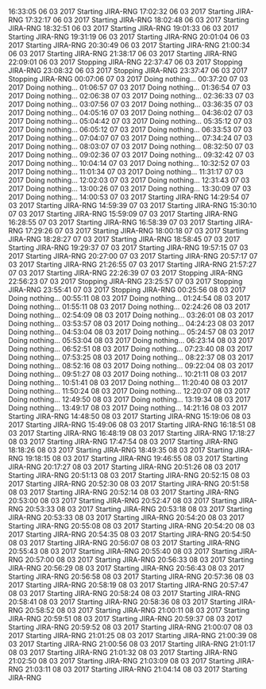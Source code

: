 16:33:05 06 03 2017 Starting JIRA-RNG
17:02:32 06 03 2017 Starting JIRA-RNG
17:32:17 06 03 2017 Starting JIRA-RNG
18:02:48 06 03 2017 Starting JIRA-RNG
18:32:51 06 03 2017 Starting JIRA-RNG
19:01:33 06 03 2017 Starting JIRA-RNG
19:31:19 06 03 2017 Starting JIRA-RNG
20:01:04 06 03 2017 Starting JIRA-RNG
20:30:49 06 03 2017 Starting JIRA-RNG
21:00:34 06 03 2017 Starting JIRA-RNG
21:38:17 06 03 2017 Starting JIRA-RNG
22:09:01 06 03 2017 Stopping JIRA-RNG
22:37:47 06 03 2017 Stopping JIRA-RNG
23:08:32 06 03 2017 Stopping JIRA-RNG
23:37:47 06 03 2017 Stopping JIRA-RNG
00:07:06 07 03 2017 Doing nothing...
00:37:20 07 03 2017 Doing nothing...
01:06:57 07 03 2017 Doing nothing...
01:36:54 07 03 2017 Doing nothing...
02:06:38 07 03 2017 Doing nothing...
02:36:33 07 03 2017 Doing nothing...
03:07:56 07 03 2017 Doing nothing...
03:36:35 07 03 2017 Doing nothing...
04:05:16 07 03 2017 Doing nothing...
04:36:02 07 03 2017 Doing nothing...
05:04:42 07 03 2017 Doing nothing...
05:35:12 07 03 2017 Doing nothing...
06:05:12 07 03 2017 Doing nothing...
06:33:53 07 03 2017 Doing nothing...
07:04:07 07 03 2017 Doing nothing...
07:34:24 07 03 2017 Doing nothing...
08:03:07 07 03 2017 Doing nothing...
08:32:50 07 03 2017 Doing nothing...
09:02:36 07 03 2017 Doing nothing...
09:32:42 07 03 2017 Doing nothing...
10:04:14 07 03 2017 Doing nothing...
10:32:52 07 03 2017 Doing nothing...
11:01:34 07 03 2017 Doing nothing...
11:31:17 07 03 2017 Doing nothing...
12:02:03 07 03 2017 Doing nothing...
12:31:43 07 03 2017 Doing nothing...
13:00:26 07 03 2017 Doing nothing...
13:30:09 07 03 2017 Doing nothing...
14:00:53 07 03 2017 Starting JIRA-RNG
14:29:54 07 03 2017 Starting JIRA-RNG
14:59:39 07 03 2017 Starting JIRA-RNG
15:30:10 07 03 2017 Starting JIRA-RNG
15:59:09 07 03 2017 Starting JIRA-RNG
16:28:55 07 03 2017 Starting JIRA-RNG
16:58:39 07 03 2017 Starting JIRA-RNG
17:29:26 07 03 2017 Starting JIRA-RNG
18:00:18 07 03 2017 Starting JIRA-RNG
18:28:27 07 03 2017 Starting JIRA-RNG
18:58:45 07 03 2017 Starting JIRA-RNG
19:29:37 07 03 2017 Starting JIRA-RNG
19:57:15 07 03 2017 Starting JIRA-RNG
20:27:00 07 03 2017 Starting JIRA-RNG
20:57:17 07 03 2017 Starting JIRA-RNG
21:26:55 07 03 2017 Starting JIRA-RNG
21:57:27 07 03 2017 Starting JIRA-RNG
22:26:39 07 03 2017 Stopping JIRA-RNG
22:56:23 07 03 2017 Stopping JIRA-RNG
23:25:57 07 03 2017 Stopping JIRA-RNG
23:55:41 07 03 2017 Stopping JIRA-RNG
00:25:56 08 03 2017 Doing nothing...
00:55:11 08 03 2017 Doing nothing...
01:24:54 08 03 2017 Doing nothing...
01:55:11 08 03 2017 Doing nothing...
02:24:26 08 03 2017 Doing nothing...
02:54:09 08 03 2017 Doing nothing...
03:26:01 08 03 2017 Doing nothing...
03:53:57 08 03 2017 Doing nothing...
04:24:23 08 03 2017 Doing nothing...
04:53:04 08 03 2017 Doing nothing...
05:24:57 08 03 2017 Doing nothing...
05:53:04 08 03 2017 Doing nothing...
06:23:14 08 03 2017 Doing nothing...
06:52:51 08 03 2017 Doing nothing...
07:23:40 08 03 2017 Doing nothing...
07:53:25 08 03 2017 Doing nothing...
08:22:37 08 03 2017 Doing nothing...
08:52:16 08 03 2017 Doing nothing...
09:22:04 08 03 2017 Doing nothing...
09:51:27 08 03 2017 Doing nothing...
10:21:11 08 03 2017 Doing nothing...
10:51:41 08 03 2017 Doing nothing...
11:20:40 08 03 2017 Doing nothing...
11:50:24 08 03 2017 Doing nothing...
12:20:07 08 03 2017 Doing nothing...
12:49:50 08 03 2017 Doing nothing...
13:19:34 08 03 2017 Doing nothing...
13:49:17 08 03 2017 Doing nothing...
14:21:16 08 03 2017 Starting JIRA-RNG
14:48:50 08 03 2017 Starting JIRA-RNG
15:19:06 08 03 2017 Starting JIRA-RNG
15:49:06 08 03 2017 Starting JIRA-RNG
16:18:51 08 03 2017 Starting JIRA-RNG
16:48:19 08 03 2017 Starting JIRA-RNG
17:18:27 08 03 2017 Starting JIRA-RNG
17:47:54 08 03 2017 Starting JIRA-RNG
18:18:26 08 03 2017 Starting JIRA-RNG
18:49:35 08 03 2017 Starting JIRA-RNG
19:18:15 08 03 2017 Starting JIRA-RNG
19:46:55 08 03 2017 Starting JIRA-RNG
20:17:27 08 03 2017 Starting JIRA-RNG
20:51:26 08 03 2017 Starting JIRA-RNG
20:51:13 08 03 2017 Starting JIRA-RNG
20:52:15 08 03 2017 Starting JIRA-RNG
20:52:30 08 03 2017 Starting JIRA-RNG
20:51:58 08 03 2017 Starting JIRA-RNG
20:52:14 08 03 2017 Starting JIRA-RNG
20:53:00 08 03 2017 Starting JIRA-RNG
20:52:47 08 03 2017 Starting JIRA-RNG
20:53:33 08 03 2017 Starting JIRA-RNG
20:53:18 08 03 2017 Starting JIRA-RNG
20:53:33 08 03 2017 Starting JIRA-RNG
20:54:20 08 03 2017 Starting JIRA-RNG
20:55:08 08 03 2017 Starting JIRA-RNG
20:54:20 08 03 2017 Starting JIRA-RNG
20:54:35 08 03 2017 Starting JIRA-RNG
20:54:50 08 03 2017 Starting JIRA-RNG
20:56:07 08 03 2017 Starting JIRA-RNG
20:55:43 08 03 2017 Starting JIRA-RNG
20:55:40 08 03 2017 Starting JIRA-RNG
20:57:00 08 03 2017 Starting JIRA-RNG
20:56:33 08 03 2017 Starting JIRA-RNG
20:56:29 08 03 2017 Starting JIRA-RNG
20:56:43 08 03 2017 Starting JIRA-RNG
20:56:58 08 03 2017 Starting JIRA-RNG
20:57:36 08 03 2017 Starting JIRA-RNG
20:58:19 08 03 2017 Starting JIRA-RNG
20:57:47 08 03 2017 Starting JIRA-RNG
20:58:24 08 03 2017 Starting JIRA-RNG
20:58:41 08 03 2017 Starting JIRA-RNG
20:58:36 08 03 2017 Starting JIRA-RNG
20:58:52 08 03 2017 Starting JIRA-RNG
21:00:11 08 03 2017 Starting JIRA-RNG
20:59:51 08 03 2017 Starting JIRA-RNG
20:59:37 08 03 2017 Starting JIRA-RNG
20:59:52 08 03 2017 Starting JIRA-RNG
21:00:07 08 03 2017 Starting JIRA-RNG
21:01:25 08 03 2017 Starting JIRA-RNG
21:00:39 08 03 2017 Starting JIRA-RNG
21:00:56 08 03 2017 Starting JIRA-RNG
21:01:17 08 03 2017 Starting JIRA-RNG
21:01:32 08 03 2017 Starting JIRA-RNG
21:02:50 08 03 2017 Starting JIRA-RNG
21:03:09 08 03 2017 Starting JIRA-RNG
21:03:11 08 03 2017 Starting JIRA-RNG
21:04:14 08 03 2017 Starting JIRA-RNG
